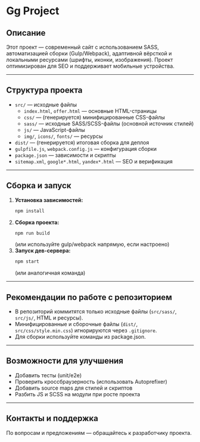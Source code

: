 # Gg Project

## Описание

Этот проект — современный сайт с использованием SASS, автоматизацией сборки (Gulp/Webpack), адаптивной вёрсткой и локальными ресурсами (шрифты, иконки, изображения). Проект оптимизирован для SEO и поддерживает мобильные устройства.

---

## Структура проекта

- `src/` — исходные файлы
  - `index.html`, `offer.html` — основные HTML-страницы
  - `css/` — (генерируется) минифицированные CSS-файлы
  - `sass/` — исходные SASS/SCSS-файлы (основной источник стилей)
  - `js/` — JavaScript-файлы
  - `img/`, `icons/`, `fonts/` — ресурсы
- `dist/` — (генерируется) итоговая сборка для деплоя
- `gulpfile.js`, `webpack.config.js` — конфигурация сборки
- `package.json` — зависимости и скрипты
- `sitemap.xml`, `google*.html`, `yandex*.html` — SEO и верификация

---

## Сборка и запуск

1. **Установка зависимостей:**
   ```bash
   npm install
   ```
2. **Сборка проекта:**
   ```bash
   npm run build
   ```
   (или используйте gulp/webpack напрямую, если настроено)
3. **Запуск дев-сервера:**
   ```bash
   npm start
   ```
   (или аналогичная команда)

---

## Рекомендации по работе с репозиторием

- В репозиторий коммитятся только исходные файлы (`src/sass/`, `src/js/`, HTML и ресурсы).
- Минифицированные и сборочные файлы (`dist/`, `src/css/style.min.css`) игнорируются через `.gitignore`.
- Для сборки используйте команды из package.json.

---

## Возможности для улучшения

- Добавить тесты (unit/e2e)
- Проверить кроссбраузерность (использовать Autoprefixer)
- Добавить source maps для стилей и скриптов
- Разбить JS и SCSS на модули при росте проекта

---

## Контакты и поддержка

По вопросам и предложениям — обращайтесь к разработчику проекта. 